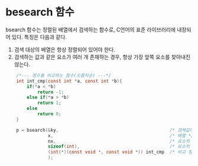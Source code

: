 # besearch 함수

<p>bsearch 함수는 정렬된 배열에서 검색하는 함수로, C언어의 표준 라이브러리에 내장되어 있다. 특징은 다음과 같다.</p>

1. 검색 대상의 배열은 항상 정렬되어 있어야 한다.
2. 검색하는 값과 같은 요소가 여러 개 존재하는 경우, 항상 가장 앞쪽 요소를 찾아내진 않는다.

```c
    /*--- 정수를 비교하는 함수(오름차순) ---*/
    int int_cmp(const int *a, const int *b){
        if(*a < *b)
            return -1;
        else if(*a > *b)
            return 1;
        else 
            return 0;
    }

    p = bsearch(&ky,                                          /* 검색값에 대한 포인터 */
                x,                                            /* 배열 */
                nx,                                           /* 요소의 개수 */
                sizeof(int),                                  /* 요소의 크기 */
                (int(*)(const void *, const void *)) int_cmp  /* 비교 함수 */
                );
```